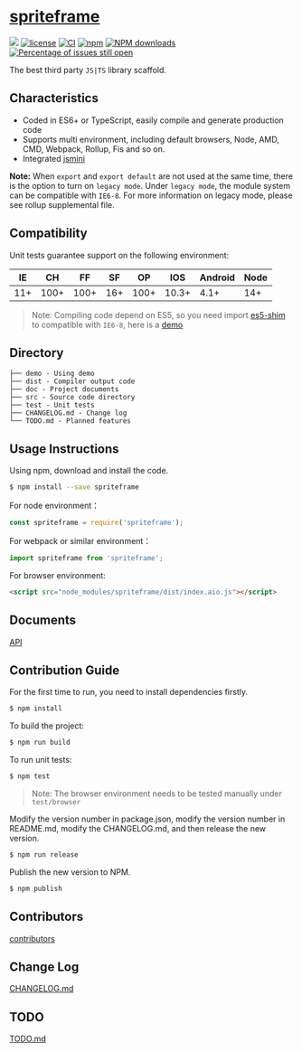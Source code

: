 # [spriteframe](https://github.com/CNLHB/spriteframe)

[![](https://img.shields.io/badge/Powered%20by-jslib%20base-brightgreen.svg)](https://github.com/yanhaijing/jslib-base)
[![license](https://img.shields.io/badge/license-MIT-blue.svg)](https://github.com/CNLHB/spriteframe/blob/master/LICENSE)
[![CI](https://github.com/CNLHB/spriteframe/actions/workflows/ci.yml/badge.svg?branch=master)](https://github.com/CNLHB/spriteframe/actions/workflows/ci.yml)
[![npm](https://img.shields.io/badge/npm-0.1.0-orange.svg)](https://www.npmjs.com/package/spriteframe)
[![NPM downloads](http://img.shields.io/npm/dm/spriteframe.svg?style=flat-square)](http://www.npmtrends.com/spriteframe)
[![Percentage of issues still open](http://isitmaintained.com/badge/open/CNLHB/spriteframe.svg)](http://isitmaintained.com/project/CNLHB/spriteframe 'Percentage of issues still open')

The best third party `JS|TS` library scaffold.

## Characteristics

- Coded in ES6+ or TypeScript, easily compile and generate production code
- Supports multi environment, including default browsers, Node, AMD, CMD, Webpack, Rollup, Fis and so on.
- Integrated [jsmini](https://github.com/jsmini)

**Note:** When `export` and `export default` are not used at the same time, there is the option to
turn on `legacy mode`. Under `legacy mode`, the module system can be compatible with `IE6-8`. For more information on legacy mode,
please see rollup supplemental file.

## Compatibility

Unit tests guarantee support on the following environment:

| IE  | CH   | FF   | SF  | OP   | IOS   | Android | Node |
| --- | ---- | ---- | --- | ---- | ----- | ------- | ---- |
| 11+ | 100+ | 100+ | 16+ | 100+ | 10.3+ | 4.1+    | 14+  |

> Note: Compiling code depend on ES5, so you need import [es5-shim](http://github.com/es-shims/es5-shim/) to compatible with `IE6-8`, here is a [demo](./demo/demo-global.html)

## Directory

```
├── demo - Using demo
├── dist - Compiler output code
├── doc - Project documents
├── src - Source code directory
├── test - Unit tests
├── CHANGELOG.md - Change log
└── TODO.md - Planned features
```

## Usage Instructions

Using npm, download and install the code.

```bash
$ npm install --save spriteframe
```

For node environment：

```js
const spriteframe = require('spriteframe');
```

For webpack or similar environment：

```js
import spriteframe from 'spriteframe';
```

For browser environment:

```html
<script src="node_modules/spriteframe/dist/index.aio.js"></script>
```

## Documents

[API](./doc/api.md)

## Contribution Guide

For the first time to run, you need to install dependencies firstly.

```bash
$ npm install
```

To build the project:

```bash
$ npm run build
```

To run unit tests:

```bash
$ npm test
```

> Note: The browser environment needs to be tested manually under `test/browser`

Modify the version number in package.json, modify the version number in README.md, modify the CHANGELOG.md, and then release the new version.

```bash
$ npm run release
```

Publish the new version to NPM.

```bash
$ npm publish
```

## Contributors

[contributors](https://github.com/CNLHB/spriteframe/graphs/contributors)

## Change Log

[CHANGELOG.md](./CHANGELOG.md)

## TODO

[TODO.md](./TODO.md)
